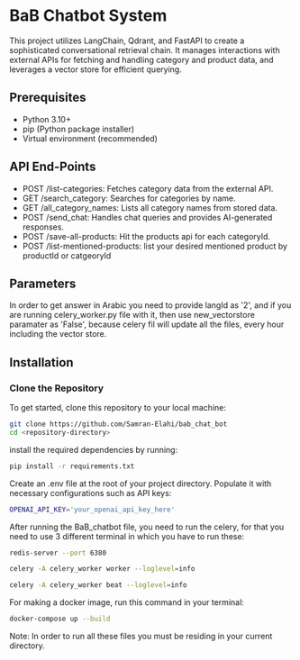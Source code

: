 # BaB Chatbot System

This project utilizes LangChain, Qdrant, and FastAPI to create a sophisticated conversational retrieval chain. It manages interactions with external APIs for fetching and handling category and product data, and leverages a vector store for efficient querying.

## Prerequisites

- Python 3.10+
- pip (Python package installer)
- Virtual environment (recommended)

## API End-Points

- POST /list-categories: Fetches category data from the external API.
- GET /search_category: Searches for categories by name.
- GET /all_category_names: Lists all category names from stored data.
- POST /send_chat: Handles chat queries and provides AI-generated responses.
- POST /save-all-products: Hit the products api for each categoryId.
- POST /list-mentioned-products: list your desired mentioned product by productId or catgeoryId

## Parameters 

In order to get answer in Arabic you need to provide langId as '2', and if you are running celery_worker.py file with it, then use new_vectorstore paramater as 'False', because celery fil will update all the files, every hour including the vector store.  

## Installation

### Clone the Repository

To get started, clone this repository to your local machine:

```bash
git clone https://github.com/Samran-Elahi/bab_chat_bot
cd <repository-directory>
```
install the required dependencies by running:
```bash
pip install -r requirements.txt
```

Create an .env file at the root of your project directory. Populate it with necessary configurations such as API keys:

```bash
OPENAI_API_KEY='your_openai_api_key_here'
```
After running the BaB_chatbot file, you need to run the celery, for that you need to use 3 different terminal in which you have to run these:

```bash
redis-server --port 6380
```
```bash
celery -A celery_worker worker --loglevel=info
```
```bash
celery -A celery_worker beat --loglevel=info

```
For making a docker image, run this command in your terminal:
```bash
docker-compose up --build
```
Note: In order to run all these files you must be residing in your current directory.
